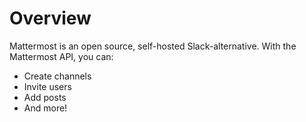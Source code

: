 # Overview

Mattermost is an open source, self-hosted Slack-alternative. With the
Mattermost API, you can:

- Create channels
- Invite users
- Add posts
- And more!
